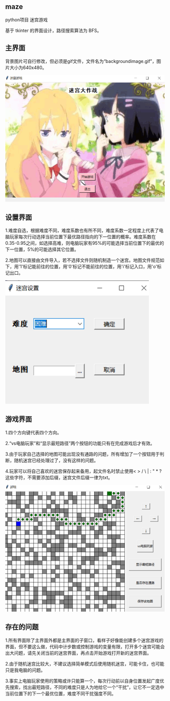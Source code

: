 ## maze

python项目 迷宫游戏

基于 tkinter 的界面设计，路径搜索算法为 BFS。

## 主界面

背景图片可自行修改，但必须是gif文件，文件名为“backgroundimage.gif”，图片大小为640x480。

![image](https://github.com/BeiYazi0/maze/blob/main/test/main.PNG)

## 设置界面

1.难度自选，根据难度不同，难度系数也有所不同，难度系数一定程度上代表了电脑玩家每次行动选择当前位置下最优路径指向的下一位置的概率。难度系数在0.35-0.95之间，如选择高难，则电脑玩家有95%的可能选择当前位置下的最优的下一位置，5%的可能选择其它位置。

2.地图可以直接由文件导入，若不选择文件则随机制造一个迷宫。地图文件规范如下，用'1'标记能前往的位置，用'0'标记不能前往的位置，用'i'标记入口，用'o'标记出口。

![image](https://github.com/BeiYazi0/maze/blob/main/test/set.PNG)

## 游戏界面

1.四个方向键代表四个方向。

2.“vs电脑玩家”和“显示最短路径”两个按钮的功能只有在完成游戏后才有效。

3.由于玩家自己选择的地图可能出现没有通路的问题，所有增加了一个按钮用于判断，随机迷宫已经处理过了，没有这样的问题。

4.玩家可以将自己喜欢的迷宫保存起来备用，起文件名时禁止使用< > / \ | : " * ?这些字符，不需要添加后缀，迷宫文件后缀一律为txt。

![image](https://github.com/BeiYazi0/maze/blob/main/test/game.PNG)

## 存在的问题

1.所有界面除了主界面外都是主界面的子窗口，看样子好像能创建多个迷宫游戏的界面，但不要这么做，代码中计步数或控制游戏的变量有限，打开多个迷宫可能会出大问题，请先关闭当前的迷宫界面，再点击开始游戏打开新的迷宫界面。

2.由于随机迷宫比较大，不建议选择简单模式后使用随机迷宫，可能卡住，也可能只是我电脑的问题。

3.事实上电脑玩家使用的策略或许只能算一个，每次行动前以自身位置发起广度优先搜索，找出最短路径，不同的难度只是人为地给它一个“干扰”，让它不一定选中当前位置下的下一个最优位置，难度不同干扰强度不同。
